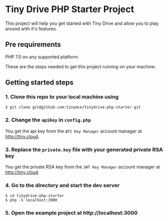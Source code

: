 # Tiny Drive PHP Starter Project

This project will help you get started with Tiny Drive and allow you to play around with it's features.

## Pre requirements

PHP 7.0 on any supported platform.

These are the steps needed to get this project running on your machine:

## Getting started steps

### 1. Clone this repo to your local machine using

```
$ git clone git@github.com:tinymce/tinydrive-php-starter.git
```

### 2. Change the `apiKey` in `config.php`

You get the api key from the `API Key Manager` account manager at http://tiny.cloud.

### 3. Replace the `private.key` file with your generated private RSA key 

You get the private RSA key from the `JWT Key Manager` account manager at http://tiny.cloud.

### 4. Go to the directory and start the dev server

```
$ cd tinydrive-php-starter
$ php -S localhost:3000
```

### 5. Open the example project at http://localhost:3000
